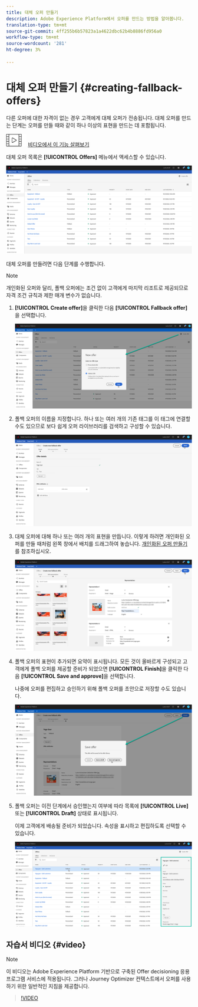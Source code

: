 ```yaml
---
title: 대체 오퍼 만들기
description: Adobe Experience Platform에서 오퍼를 만드는 방법을 알아봅니다.
translation-type: tm+mt
source-git-commit: 4ff255b6b57823a1a4622dbc62b4b8886fd956a0
workflow-type: tm+mt
source-wordcount: '281'
ht-degree: 3%

---
```


# 대체 오퍼 만들기 {#creating-fallback-offers}

다른 오퍼에 대한 자격이 없는 경우 고객에게 대체 오퍼가 전송됩니다. 대체 오퍼를 만드는 단계는 오퍼를 만들 때와 같이 하나 이상의 표현을 만드는 데 포함됩니다.

![](../assets/do-not-localize/how-to-video.png) [비디오에서 이 기능 살펴보기](#video)

대체 오퍼 목록은 **[!UICONTROL Offers]** 메뉴에서 액세스할 수 있습니다.

![](../assets/offers_list.png)

대체 오퍼를 만들려면 다음 단계를 수행합니다.

>[!NOTE]
>
>개인화된 오퍼와 달리, 폴백 오퍼에는 조건 없이 고객에게 마지막 리조트로 제공되므로 자격 조건 규칙과 제한 매개 변수가 없습니다.

1. **[!UICONTROL Create offer]**&#x200B;을 클릭한 다음 **[!UICONTROL Fallback offer]**&#x200B;을 선택합니다.

   ![](../assets/create_fallback.png)

1. 폴백 오퍼의 이름을 지정합니다. 하나 또는 여러 개의 기존 태그를 이 태그에 연결할 수도 있으므로 보다 쉽게 오퍼 라이브러리를 검색하고 구성할 수 있습니다.

   ![](../assets/fallback_details.png)

1. 대체 오퍼에 대해 하나 또는 여러 개의 표현을 만듭니다. 이렇게 하려면 개인화된 오퍼를 만들 때처럼 왼쪽 창에서 배치를 드래그하여 놓습니다. [개인화된 오퍼 만들기](../offer-library/creating-personalized-offers.md)를 참조하십시오.

   ![](../assets/fallback_content.png)

1. 폴백 오퍼의 표현이 추가되면 요약이 표시됩니다. 모든 것이 올바르게 구성되고 고객에게 폴백 오퍼를 제공할 준비가 되었으면 **[!UICONTROL Finish]**&#x200B;을 클릭한 다음 **[!UICONTROL Save and approve]**&#x200B;을 선택합니다.

   나중에 오퍼를 편집하고 승인하기 위해 폴백 오퍼를 초안으로 저장할 수도 있습니다.

   ![](../assets/fallback_review.png)

1. 폴백 오퍼는 이전 단계에서 승인했는지 여부에 따라 목록에 **[!UICONTROL Live]** 또는 **[!UICONTROL Draft]** 상태로 표시됩니다.

   이제 고객에게 배송될 준비가 되었습니다. 속성을 표시하고 편집하도록 선택할 수 있습니다.<!-- no suppression? -->

   ![](../assets/fallback_created.png)

## 자습서 비디오 {#video}

>[!NOTE]
>
>이 비디오는 Adobe Experience Platform 기반으로 구축된 Offer decisioning 응용 프로그램 서비스에 적용됩니다. 그러나 Journey Optimizer 컨텍스트에서 오퍼를 사용하기 위한 일반적인 지침을 제공합니다.

>[!VIDEO](https://video.tv.adobe.com/v/329383?quality=12)
